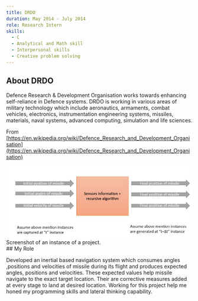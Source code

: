 ```yaml
---
title: DRDO
duration: May 2014 - July 2014
role: Research Intern
skills:
  - C
  - Analytical and Math skill
  - Interpersonal skills
  - Creative problem solving
---
```


## About DRDO

Defence Research & Development Organisation works towards enhancing self-reliance in Defence systems.  DRDO is working in various areas of military technology which include aeronautics, armaments, combat vehicles, electronics, instrumentation engineering systems, missiles, materials, naval systems, advanced computing, simulation and life sciences.

From [https://en.wikipedia.org/wiki/Defence_Research_and_Development_Organisation](https://en.wikipedia.org/wiki/Defence_Research_and_Development_Organisation)

<div class="card mb-3">
    <img class="card-img-top" src = "/theme/img/drdoflowchart.jpg"/>
    <div class="card-body bg-light">
        <div class="card-text">Screenshot of an instance of a project.</div>
    </div>
</div>
## My Role

Developed an inertial based navigation system which consumes angles ,positions and velocities of missile during its flight and produces expected angles, positions and velocities. These expected values help missile navigate to the exact target location. 
Their are corrective measures added at every stage to land at desired location.
Working for this project help me honed my programming skills and lateral thinking capability.
